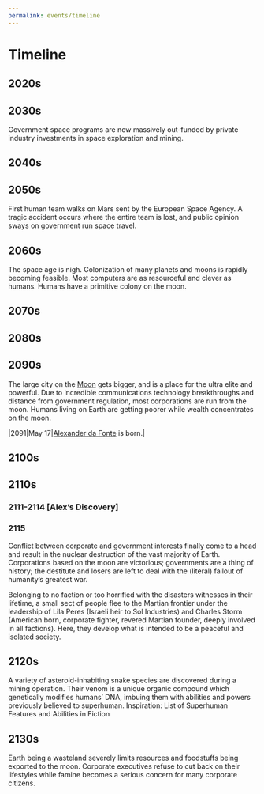 ```yaml
---
permalink: events/timeline
---
```


# Timeline

## 2020s

## 2030s

Government space programs are now massively out-funded by private industry investments in space exploration and mining.

## 2040s

## 2050s

First human team walks on Mars sent by the European Space Agency. A tragic accident occurs where the entire team is lost, and public opinion sways on government run space travel.

## 2060s
The space age is nigh. Colonization of many planets and moons is rapidly becoming feasible. Most computers are as resourceful and clever as humans. Humans have a primitive colony on the moon.

## 2070s

## 2080s

## 2090s

The large city on the [Moon](/locations/moon) gets bigger, and is a place for the ultra elite and powerful. Due to incredible communications technology breakthroughs and distance from government regulation, most corporations are run from the moon. Humans living on Earth are getting poorer while wealth concentrates on the moon.

|2091|May 17|[Alexander da Fonte](/people/alex_da_fonte) is born.|

## 2100s

## 2110s

### 2111-2114 [Alex’s Discovery]

### 2115

Conflict between corporate and government interests finally come to a head and result in the nuclear destruction of the vast majority of Earth. Corporations based on the moon are victorious; governments are a thing of history; the destitute and losers are left to deal with the (literal) fallout of humanity’s greatest war.

Belonging to no faction or too horrified with the disasters witnesses in their lifetime, a small sect of people flee to the Martian frontier under the leadership of Lila Peres (Israeli heir to Sol Industries) and Charles Storm (American born, corporate fighter, revered Martian founder, deeply involved in all factions). Here, they develop what is intended to be a peaceful and isolated society.

## 2120s

A variety of asteroid-inhabiting snake species are discovered during a mining operation. Their venom is a unique organic compound which genetically modifies humans’ DNA, imbuing them with abilities and powers previously believed to superhuman.
Inspiration: List of Superhuman Features and Abilities in Fiction

## 2130s

Earth being a wasteland severely limits resources and foodstuffs being exported to the moon. Corporate executives refuse to cut back on their lifestyles while famine becomes a serious concern for many corporate citizens. 

